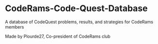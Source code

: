 # CodeRams-Code-Quest-Database
A database of CodeQuest problems, results, and strategies for CodeRams members

Made by Plourde27, Co-president of CodeRams club
